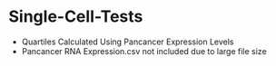 # Single-Cell-Tests

* Quartiles Calculated Using Pancancer Expression Levels
* Pancancer RNA Expression.csv not included due to large file size

